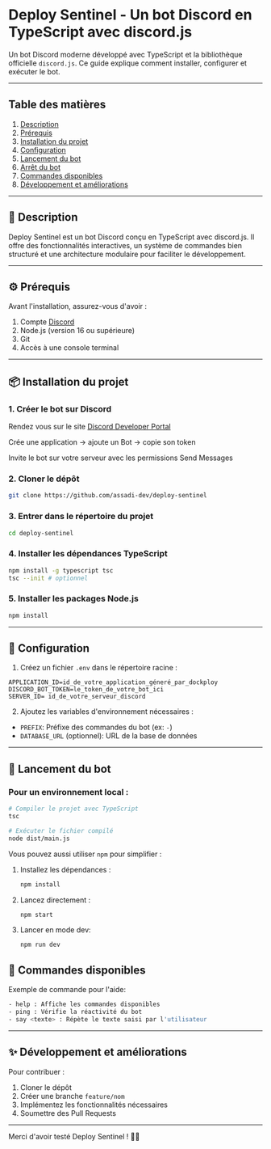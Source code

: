 # Deploy Sentinel - Un bot Discord en TypeScript avec discord.js

Un bot Discord moderne développé avec TypeScript et la bibliothèque officielle `discord.js`. Ce guide explique comment installer, configurer et exécuter le bot.

---

## Table des matières
1. [Description](#description)
2. [Prérequis](#prérequis)
3. [Installation du projet](#installation-du-projet)
4. [Configuration](#configuration)
5. [Lancement du bot](#lancement-du-bot)
6. [Arrêt du bot](#arrêt-du-bot)
7. [Commandes disponibles](#commandes-disponibles)
8. [Développement et améliorations](#développement-et-améliorations)

---

## 📖 Description

Deploy Sentinel est un bot Discord conçu en TypeScript avec discord.js. Il offre des fonctionnalités interactives, un système de commandes bien structuré et une architecture modulaire pour faciliter le développement.

---

## ⚙ Prérequis

Avant l'installation, assurez-vous d'avoir :

1. Compte [Discord](https://discord.gg/)  
2. Node.js (version 16 ou supérieure)
3. Git
4. Accès à une console terminal

---

## 📦 Installation du projet

### 1. Créer le bot sur Discord

Rendez vous sur  le site [Discord Developer Portal](https://discord.com/developers/applications)

Crée une application → ajoute un Bot → copie son token

Invite le bot sur votre serveur avec les permissions Send Messages

### 2. Cloner le dépôt

```bash
git clone https://github.com/assadi-dev/deploy-sentinel
```

### 3. Entrer dans le répertoire du projet

```bash
cd deploy-sentinel
```

### 4. Installer les dépendances TypeScript

```bash
npm install -g typescript tsc
tsc --init # optionnel                       
```

### 5. Installer les packages Node.js

```bash
npm install 
```

---

## 🔧 Configuration

1. Créez un fichier `.env` dans le répertoire racine :

```env
APPLICATION_ID=id_de_votre_application_géneré_par_dockploy
DISCORD_BOT_TOKEN=le_token_de_votre_bot_ici
SERVER_ID= id_de_votre_serveur_discord
```

2. Ajoutez les variables d'environnement nécessaires :

- `PREFIX`: Préfixe des commandes du bot (ex: `-`)
- `DATABASE_URL` (optionnel): URL de la base de données

---

## 🚀 Lancement du bot

### Pour un environnement local :

```bash
# Compiler le projet avec TypeScript
tsc

# Exécuter le fichier compilé
node dist/main.js
```

Vous pouvez aussi utiliser `npm` pour simplifier :

1. Installez les dépendances :
   ```bash
   npm install
   ```

2. Lancez directement :
    ```bash
    npm start
    ```
3. Lancer en mode dev:
    ```bash
    npm run dev
    ```
  





## 📝 Commandes disponibles

Exemple de commande pour l'aide:

```bash
- help : Affiche les commandes disponibles
- ping : Vérifie la réactivité du bot
- say <texte> : Répète le texte saisi par l'utilisateur
```

---

## ✨ Développement et améliorations

Pour contribuer :

1. Cloner le dépôt  
2. Créer une branche `feature/nom`  
3. Implémentez les fonctionnalités nécessaires  
4. Soumettre des Pull Requests  

---

Merci d'avoir testé Deploy Sentinel ! 🧙‍♂️